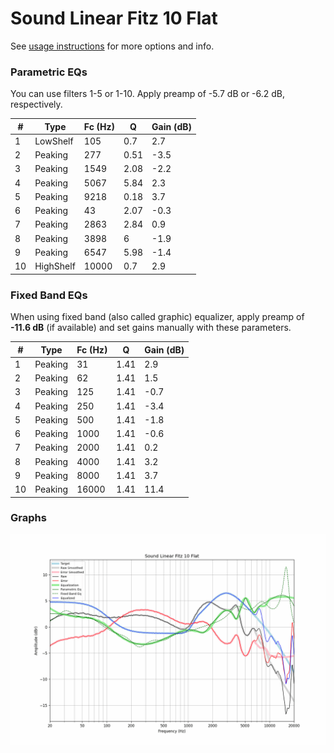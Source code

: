 # Sound Linear Fitz 10 Flat
See [usage instructions](https://github.com/jaakkopasanen/AutoEq#usage) for more options and info.

### Parametric EQs
You can use filters 1-5 or 1-10. Apply preamp of -5.7 dB or -6.2 dB, respectively.

|   # | Type      |   Fc (Hz) |    Q |   Gain (dB) |
|-----|-----------|-----------|------|-------------|
|   1 | LowShelf  |       105 | 0.7  |         2.7 |
|   2 | Peaking   |       277 | 0.51 |        -3.5 |
|   3 | Peaking   |      1549 | 2.08 |        -2.2 |
|   4 | Peaking   |      5067 | 5.84 |         2.3 |
|   5 | Peaking   |      9218 | 0.18 |         3.7 |
|   6 | Peaking   |        43 | 2.07 |        -0.3 |
|   7 | Peaking   |      2863 | 2.84 |         0.9 |
|   8 | Peaking   |      3898 | 6    |        -1.9 |
|   9 | Peaking   |      6547 | 5.98 |        -1.4 |
|  10 | HighShelf |     10000 | 0.7  |         2.9 |

### Fixed Band EQs
When using fixed band (also called graphic) equalizer, apply preamp of **-11.6 dB** (if available) and set gains manually with these parameters.

|   # | Type    |   Fc (Hz) |    Q |   Gain (dB) |
|-----|---------|-----------|------|-------------|
|   1 | Peaking |        31 | 1.41 |         2.9 |
|   2 | Peaking |        62 | 1.41 |         1.5 |
|   3 | Peaking |       125 | 1.41 |        -0.7 |
|   4 | Peaking |       250 | 1.41 |        -3.4 |
|   5 | Peaking |       500 | 1.41 |        -1.8 |
|   6 | Peaking |      1000 | 1.41 |        -0.6 |
|   7 | Peaking |      2000 | 1.41 |         0.2 |
|   8 | Peaking |      4000 | 1.41 |         3.2 |
|   9 | Peaking |      8000 | 1.41 |         3.7 |
|  10 | Peaking |     16000 | 1.41 |        11.4 |

### Graphs
![](./Sound%20Linear%20Fitz%2010%20Flat.png)
